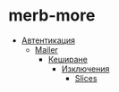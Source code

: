 # merb-more

 <ul class='toc'><li><a href='/bg/merb-more/authentication'>Автентикация</a><ul style='list-style: none;'/></li></ul>

<ul class='toc'><li><a href='/bg/merb-more/mailer'>Mailer</a><ul style='list-style: none;'/></li></ul>

<ul class='toc'><li><a href='/bg/merb-more/caching'>Кеширане</a><ul style='list-style: none;'/></li></ul>

<ul class='toc'><li><a href='/bg/merb-more/exceptions'>Изключения</a><ul style='list-style: none;'/></li></ul>

<ul class='toc'><li><a href='/bg/merb-more/slices'>Slices</a><ul style='list-style: none;'/></li></ul> 